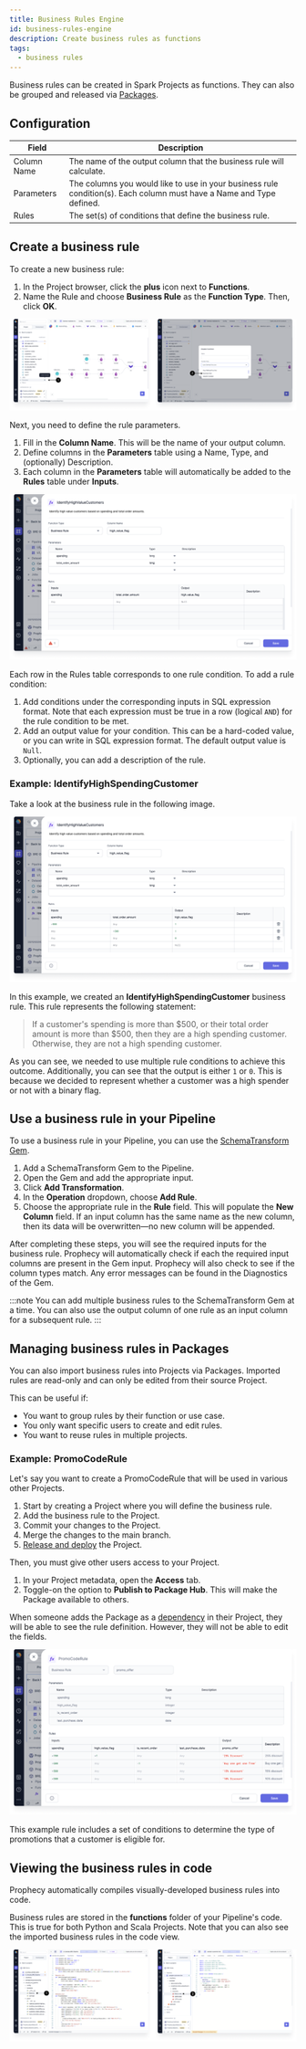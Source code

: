 ```yaml
---
title: Business Rules Engine
id: business-rules-engine
description: Create business rules as functions
tags:
  - business rules
---
```


Business rules can be created in Spark Projects as functions. They can also be grouped and released via [Packages](docs/extensibility/package-hub/package-hub.md).

## Configuration

| Field       | Description                                                                                                          |
| ----------- | -------------------------------------------------------------------------------------------------------------------- |
| Column Name | The name of the output column that the business rule will calculate.                                                 |
| Parameters  | The columns you would like to use in your business rule condition(s). Each column must have a Name and Type defined. |
| Rules       | The set(s) of conditions that define the business rule.                                                              |

## Create a business rule

To create a new business rule:

1. In the Project browser, click the **plus** icon next to **Functions**.
1. Name the Rule and choose **Business Rule** as the **Function Type**. Then, click **OK**.

![Create business rule](./img/create-bre.png)

Next, you need to define the rule parameters.

1. Fill in the **Column Name**. This will be the name of your output column.
1. Define columns in the **Parameters** table using a Name, Type, and (optionally) Description.
1. Each column in the **Parameters** table will automatically be added to the **Rules** table under **Inputs**.

![Rule Parameters](./img/rule-parameters.png)

Each row in the Rules table corresponds to one rule condition. To add a rule condition:

1. Add conditions under the corresponding inputs in SQL expression format. Note that each expression must be true in a row (logical `AND`) for the rule condition to be met.
1. Add an output value for your condition. This can be a hard-coded value, or you can write in SQL expression format. The default output value is `Null`.
1. Optionally, you can add a description of the rule.

### Example: IdentifyHighSpendingCustomer

Take a look at the business rule in the following image.

![IdentifyHighSpendingCustomer Rule](./img/high-spending-rule.png)

In this example, we created an **IdentifyHighSpendingCustomer** business rule. This rule represents the following statement:

> If a customer's spending is more than $500, or their total order amount is more than $500, then they are a high spending customer. Otherwise, they are not a high spending customer.

As you can see, we needed to use multiple rule conditions to achieve this outcome. Additionally, you can see that the output is either `1` or `0`.
This is because we decided to represent whether a customer was a high spender or not with a binary flag.

## Use a business rule in your Pipeline

To use a business rule in your Pipeline, you can use the [SchemaTransform Gem](docs/Spark/gems/transform/schema-transform.md).

1. Add a SchemaTransform Gem to the Pipeline.
1. Open the Gem and add the appropriate input.
1. Click **Add Transformation**.
1. In the **Operation** dropdown, choose **Add Rule**.
1. Choose the appropriate rule in the **Rule** field. This will populate the **New Column** field. If an input column has the same name as the new column, then its data will be overwritten—no new column will be appended.

After completing these steps, you will see the required inputs for the business rule. Prophecy will automatically check if each the required input columns are present in the Gem input. Prophecy will also check to see if the column types match. Any error messages can be found in the Diagnostics of the Gem.

:::note
You can add multiple business rules to the SchemaTransform Gem at a time. You can also use the output column of one rule as an input column for a subsequent rule.
:::

## Managing business rules in Packages

You can also import business rules into Projects via Packages. Imported rules are read-only and can only be edited from their source Project.

This can be useful if:

- You want to group rules by their function or use case.
- You only want specific users to create and edit rules.
- You want to reuse rules in multiple projects.

### Example: PromoCodeRule

Let's say you want to create a PromoCodeRule that will be used in various other Projects.

1. Start by creating a Project where you will define the business rule.
1. Add the business rule to the Project.
1. Commit your changes to the Project.
1. Merge the changes to the main branch.
1. [Release and deploy](docs/ci-cd/deployment/deployment.md##how-to-release-a-project) the Project.

Then, you must give other users access to your Project.

1. In your Project metadata, open the **Access** tab.
1. Toggle-on the option to **Publish to Package Hub**. This will make the Package available to others.

When someone adds the Package as a [dependency](docs/extensibility/dependencies/spark-dependencies.md) in their Project, they will be able to see the rule definition. However, they will not be able to edit the fields.

![PromoCodeRule](./img/promo-code-rule.png)

This example rule includes a set of conditions to determine the type of promotions that a customer is eligible for.

## Viewing the business rules in code

Prophecy automatically compiles visually-developed business rules into code.

Business rules are stored in the **functions** folder of your Pipeline's code. This is true for both Python and Scala Projects. Note that you can also see the imported business rules in the code view.

![Business rules in Python and Scala](./img/bre-code.png)
